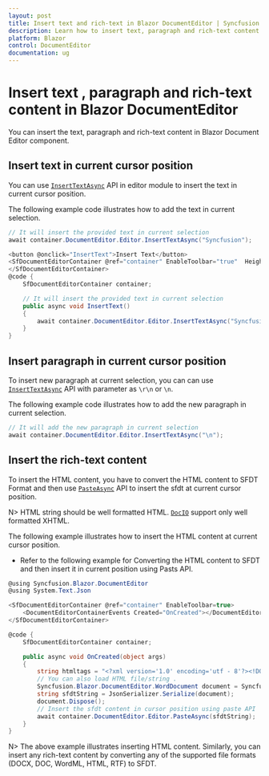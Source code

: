 ```yaml
---
layout: post
title: Insert text and rich-text in Blazor DocumentEditor | Syncfusion
description: Learn how to insert text, paragraph and rich-text content in Blazor Document Editor component and much more.
platform: Blazor
control: DocumentEditor
documentation: ug
---
```


# Insert text , paragraph and rich-text content in Blazor DocumentEditor

You can insert the text, paragraph and rich-text content in Blazor Document Editor component.

## Insert text in current cursor position

You can use [`InsertTextAsync`](https://help.syncfusion.com/cr/blazor/Syncfusion.Blazor.DocumentEditor.EditorModule.html#Syncfusion_Blazor_DocumentEditor_EditorModule_InsertTextAsync_System_String_) API in editor module to insert the text in current cursor position.

The following example code illustrates how to add the text in current selection.

```csharp
// It will insert the provided text in current selection
await container.DocumentEditor.Editor.InsertTextAsync("Syncfusion");

<button @onclick="InsertText">Insert Text</button>
<SfDocumentEditorContainer @ref="container" EnableToolbar="true"  Height="590px" >
</SfDocumentEditorContainer>
@code {
    SfDocumentEditorContainer container;

    // It will insert the provided text in current selection
    public async void InsertText()
    {
        await container.DocumentEditor.Editor.InsertTextAsync("Syncfusion");
    }
}
```

## Insert paragraph in current cursor position

To insert new paragraph at current selection, you can can use [`InsertTextAsync`](https://help.syncfusion.com/cr/blazor/Syncfusion.Blazor.DocumentEditor.EditorModule.html#Syncfusion_Blazor_DocumentEditor_EditorModule_InsertTextAsync_System_String_) API with parameter as `\r\n` or `\n`.

The following example code illustrates how to add the new paragraph in current selection.

```csharp
// It will add the new paragraph in current selection
await container.DocumentEditor.Editor.InsertTextAsync("\n");
```

## Insert the rich-text content

To insert the HTML content, you have to convert the HTML content to SFDT Format and then use [`PasteAsync`](https://help.syncfusion.com/cr/blazor/Syncfusion.Blazor.DocumentEditor.EditorModule.html#Syncfusion_Blazor_DocumentEditor_EditorModule_PasteAsync_System_String_System_Nullable_Syncfusion_Blazor_DocumentEditor_PasteOptions__) API to insert the sfdt at current cursor position.

N> HTML string should be well formatted HTML. [`DocIO`](https://help.syncfusion.com/file-formats/docio/html) support only well formatted XHTML.  

The following example illustrates how to insert the HTML content at current cursor position.

* Refer to the following example for Converting the HTML content to SFDT and then insert it in current position using Pasts API.

```csharp
@using Syncfusion.Blazor.DocumentEditor
@using System.Text.Json

<SfDocumentEditorContainer @ref="container" EnableToolbar=true>
    <DocumentEditorContainerEvents Created="OnCreated"></DocumentEditorContainerEvents>
</SfDocumentEditorContainer>

@code {
    SfDocumentEditorContainer container;

    public async void OnCreated(object args)
    {
        string htmltags = "<?xml version='1.0' encoding='utf - 8'?><!DOCTYPE html PUBLIC '-//W3C//DTD XHTML 1.0 Strict//EN''http://www.w3.org/TR/xhtml1/DTD/xhtml1-strict.dtd'><html xmlns ='http://www.w3.org/1999/xhtml' xml:lang='en' lang ='en'><body><h1>The img element</h1><img src='https://www.w3schools.com/images/lamp.jpg' alt ='Lamp Image' width='500' height='600'/></body></html>";
        // You can also load HTML file/string .
        Syncfusion.Blazor.DocumentEditor.WordDocument document = Syncfusion.Blazor.DocumentEditor.WordDocument.LoadString(htmltags, ImportFormatType.Html); // Convert the HTML to SFDT format.
        string sfdtString = JsonSerializer.Serialize(document);
        document.Dispose();
        // Insert the sfdt content in cursor position using paste API
        await container.DocumentEditor.Editor.PasteAsync(sfdtString);
    }
}
```

N> The above example illustrates inserting HTML content. Similarly, you can insert any rich-text content by converting any of the supported file formats (DOCX, DOC, WordML, HTML, RTF) to SFDT.